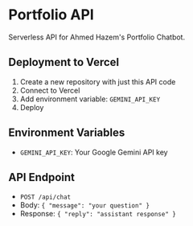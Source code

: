 # Portfolio API

Serverless API for Ahmed Hazem's Portfolio Chatbot.

## Deployment to Vercel

1. Create a new repository with just this API code
2. Connect to Vercel
3. Add environment variable: `GEMINI_API_KEY`
4. Deploy

## Environment Variables

- `GEMINI_API_KEY`: Your Google Gemini API key

## API Endpoint

- `POST /api/chat`
- Body: `{ "message": "your question" }`
- Response: `{ "reply": "assistant response" }`
